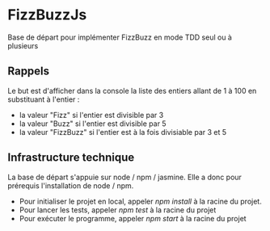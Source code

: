 # FizzBuzzJs

Base de départ pour implémenter FizzBuzz en mode TDD seul ou à plusieurs

## Rappels

Le but est d'afficher dans la console la liste des entiers allant de 1 à 100 en substituant à l'entier :

- la valeur "Fizz" si l'entier est divisible par 3
- la valeur "Buzz" si l'entier est divisible par 5
- la valeur "FizzBuzz" si l'entier est à la fois divisiable par 3 et 5

## Infrastructure technique

La base de départ s'appuie sur node / npm / jasmine. Elle a donc pour prérequis l'installation de node / npm.

- Pour initialiser le projet en local, appeler *npm install* à la racine du projet.
- Pour lancer les tests, appeler *npm test* à la racine du projet
- Pour exécuter le programme, appeler *npm start* à la racine du projet
